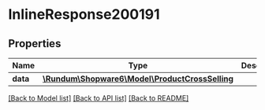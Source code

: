 # InlineResponse200191

## Properties
Name | Type | Description | Notes
------------ | ------------- | ------------- | -------------
**data** | [**\Rundum\Shopware6\Model\ProductCrossSelling**](ProductCrossSelling.md) |  | [optional] 

[[Back to Model list]](../../README.md#documentation-for-models) [[Back to API list]](../../README.md#documentation-for-api-endpoints) [[Back to README]](../../README.md)

